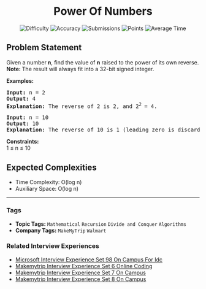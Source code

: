 <h1 align="center">Power Of Numbers</h1>

<p align="center">
  <img alt="Difficulty" title="Difficulty" src="https://custom-icon-badges.demolab.com/badge/Difficulty: Medium-1F222E?style=for-the-badge&logoColor=white&logo=fire"/>
  <img alt="Accuracy" title="Accuracy" src="https://custom-icon-badges.demolab.com/badge/Accuracy: 20.22%25-1F222E?style=for-the-badge&logoColor=white&logo=target"/>
  <img alt="Submissions" title="Submissions" src="https://custom-icon-badges.demolab.com/badge/Submissions: 340K+-1F222E?style=for-the-badge&logoColor=white&logo=repo"/>
  <img alt="Points" title="Points" src="https://custom-icon-badges.demolab.com/badge/Points: 4-1F222E?style=for-the-badge&logoColor=white&logo=award"/>
  <img alt="Average Time" title="Average Time" src="https://custom-icon-badges.demolab.com/badge/Average%20Time: N/A-1F222E?style=for-the-badge&logoColor=white&logo=clock"/>
</p>

## Problem Statement

Given a number<b> n</b>, find the value of <b>n</b> raised to the power of its own reverse.<br><b>Note: </b>The result will always fit into a 32-bit signed integer.

<b>Examples:</b>

<pre><b>Input: </b>n = 2<br><b>Output: </b>4<b>
Explanation: </b>The reverse of 2 is 2, and 2<sup>2 </sup>= 4.</pre>

<pre><b>Input: </b>n = 10
<b>Output: </b>10<b>
Explanation: </b>The reverse of 10 is 1 (leading zero is discarded), and 10 raised to the power 1 is 10.</pre>

<b>Constraints:</b><br>1 ≤ n ≤ 10

## Expected Complexities
- Time Complexity: O(log n)
- Auxiliary Space: O(log n)

<hr>

### Tags
- **Topic Tags:** `Mathematical` `Recursion` `Divide and Conquer` `Algorithms`
- **Company Tags:** `MakeMyTrip` `Walmart`

### Related Interview Experiences
- [Microsoft Interview Experience Set 98 On Campus For Idc](https://www.geeksforgeeks.org/microsoft-interview-experience-set-98-on-campus-for-idc/)
- [Makemytrip Interview Experience Set 6 Online Coding](https://www.geeksforgeeks.org/makemytrip-interview-experience-set-6-online-coding/)
- [Makemytrip Interview Experience Set 7 On Campus](https://www.geeksforgeeks.org/makemytrip-interview-experience-set-7-on-campus/)
- [Makemytrip Interview Experience Set 8 On Campus](https://www.geeksforgeeks.org/makemytrip-interview-experience-set-8-on-campus/)
